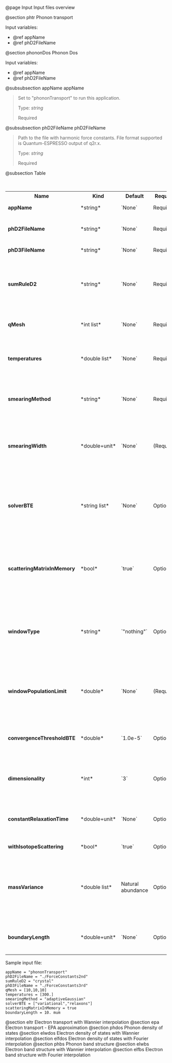 @page Input Input files overview

@section phtr Phonon transport

Input variables:

* @ref appName
* @ref phD2FileName


@section phononDos Phonon Dos

Input variables:

* @ref appName
* @ref phD2FileName


@subsubsection appName appName
<blockquote>
Set to "phononTransport" to run this application.

Type: *string*

Required
</blockquote>


@subsubsection phD2FileName phD2FileName
<blockquote>
Path to the file with harmonic force constants. File format supported is Quantum-ESPRESSO output of q2r.x.

Type: *string*

Required
</blockquote>




@subsection Table


<table>
<caption id="phTransport">Input variables for phonon transport</caption>
<tr><th> Name <th> Kind <th> Default <th> Required <th> Description

<tr><td> <b>appName</b> <td> *string* <td> `None` <td> Required <td> Set to "phononTransport" to run this application.

<tr><td> <b>phD2FileName</b> <td> *string*      <td> `None` <td> Required <td> Path to the file with harmonic force constants. File format supported is Quantum-ESPRESSO output of q2r.x.

<tr><td> <b>phD3FileName</b> <td> *string*      <td> `None` <td> Required <td> Path to the file with anharmonic 3rd order force constants.

<tr><td> <b>sumRuleD2</b> <td> *string*      <td> `None` <td> Required <td> If specified, applies an acoustic sum rule to the phonon harmonic force constants. Allowed values are "simple" or "crystal", with the same algorithm and meaning of Quantum-ESPRESSO matdyn.x program.

<tr><td> <b>qMesh</b> <td> *int list*    <td> `None` <td> Required <td> Triplet of integers with the fine q-point Monkhorst-Pack mesh that will be used for Brillouin zone integrations.

<tr><td> <b>temperatures</b> <td> *double list* <td> `None` <td> Required <td> List with the values of temperatures to be used in the calculation. If scatteringMatrixInMemory=true, only one value of temperature is allowed.

<tr><td> <b>smearingMethod</b> <td> *string*      <td> `None` <td> Required <td> Selects the level of approximation for replacing the Dirac-delta approximating energy conservation. Allowed values are "gaussian" and "adaptiveGaussian" (preferred)

<tr><td> <b>smearingWidth</b>  <td> *double+unit* <td> `None` <td> (Required) <td> This parameter is required if smearingMethod="gaussian", where this parameter represents the full width at half maximum of the gaussian used to approximate the Dirac-delta conserving energy. Example: smearingWidth = 0.5 eV

<tr><td> <b>solverBTE</b> <td> *string list* <td> `None` <td> Optional <td> If specified, solves the Boltzmann equation beyond the relaxation time approximation. Allowed values are: "variational", "iterative", and "relaxons", see the Theory section for a detailed explanation. Example: solverBTE=["variational","relaxons"]

<tr><td> <b>scatteringMatrixInMemory</b> <td> *bool* <td> `true` <td> Optional <td> If true, the scattering matrix is kept in memory, and only one temperature is allowed. In exchange for a larger memory usage, exact BTE solvers are much faster; disable this flag to reduce the memory footprint but slowing down the exact BTE solvers.

<tr><td> <b>windowType</b> <td> *string* <td> `"nothing"` <td> Optional <td> Enables the window used to discard some phonon states that don't contribute to transport. Possible values are "nothing", "population" and "energy". "nothing" means window is not applied; "population" means phonon states are discarded if dn/dT<windowPopulationLimit, where dn/dT is the Bose--Einstein distribution derivative.

<tr><td> <b>windowEnergyLimit</b> <td> *double list* <td> `None` <td> (Required) <td> Required if windowType="energy". Specify two values \f$E_{min}\f$ and \f$E_{max}\f$(in electronVolts) such that we discard all phonon states  with energy outside of these bounds.

<tr><td> <b>windowPopulationLimit</b> <td> *double* <td> `None` <td> (Required) <td> Required if windowType="population". Cutoff values for discarding phonon states based on their equilibrium phonon occupation number, such that dn/dT<windowPopulationLimit. 

<tr><td> <b>maxIterationsBTE</b> <td> *int* <td> `50` <td> Optional <td> Maximum number of iterations for iterative and variational BTE solvers. If the maximum number of iterations is reached, the code will throw an error.
 
<tr><td> <b>convergenceThresholdBTE</b> <td> *double* <td> `1.0e-5` <td> Optional <td> Convergence criterion to stop iterative BTE solvers. The calculation is converged if the transport coefficients have a relative change smaller than convergenceThresholdBTE. 
 
<tr><td> <b>dimensionality</b> <td> *int* <td> `3` <td> Optional <td> Input the dimensionality of the material. As a result, transport coefficients tensors will be of size dimxdim, and units will be suitably scaled for the desired dimensionality.

<tr><td> <b>constantRelaxationTime</b> <td> *double+unit* <td> `None` <td> Optional <td> If specified, we solve the BTE with the constant relaxation time approximation, where the phonon lifetime is set to this input value. (Fast but inaccurate!)

<tr><td> <b>withIsotopeScattering</b> <td> *bool* <td> `true` <td> Optional <td> Controls whether to include or not phonon-isotope scattering

<tr><td> <b>massVariance</b> <td> *double list* <td> Natural abundance <td> Optional <td> User can specify a list of custom atomic mass variances \f$ g_2^s \f$. See Theory section for a description. The mass variances must be ordered in the same way that atomic species are specified in the file "phD2FileName" . Defaults to the mass variance for natural isotopic abundance.
  
<tr><td> <b>boundaryLength</b> <td> *double+unit* <td> `None` <td> Optional <td> If specified, includes the phonon-boundary scattering within the RTA approximation. Example: boundaryLength = 10 mum

</tr>
</table>

Sample input file:
~~~~~~~~~~~~~~~~~~~~~~~~~~~{.c}
appName = "phononTransport"
phD2FileName = "./ForceConstants2nd"
sumRuleD2 = "crystal"
phD3FileName = "./ForceConstants3rd"
qMesh = [10,10,10]
temperatures = [300.]
smearingMethod = "adaptiveGaussian"
solverBTE = ["variational","relaxons"]
scatteringMatrixInMemory = true
boundaryLength = 10. mum
~~~~~~~~~~~~~~~~~~~~~~~~~~~



@section eltr Electron transport with Wannier interpolation
@section epa Electron transport - EPA approximation
@section phdos Phonon density of states
@section elwdos Electron density of states with Wannier interpolation
@section elfdos Electron density of states with Fourier interpolation
@section phbs Phonon band structure
@section elwbs Electron band structure with Wannier interpolation
@section elfbs Electron band structure with Fourier interpolation

